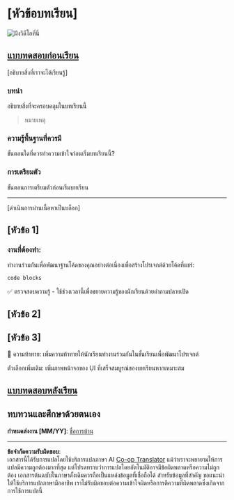 <!--
CO_OP_TRANSLATOR_METADATA:
{
  "original_hash": "0494be70ad7fadd13a8c3d549c23e355",
  "translation_date": "2025-08-27T21:32:22+00:00",
  "source_file": "lesson-template/README.md",
  "language_code": "th"
}
-->
# [หัวข้อบทเรียน]

![ฝังวิดีโอที่นี่](../../../lesson-template/video-url)

## [แบบทดสอบก่อนเรียน](../../../lesson-template/quiz-url)

[อธิบายสิ่งที่เราจะได้เรียนรู้]

### บทนำ

อธิบายสิ่งที่จะครอบคลุมในบทเรียนนี้

> หมายเหตุ

### ความรู้พื้นฐานที่ควรมี

ขั้นตอนใดที่ควรทำความเข้าใจก่อนเริ่มบทเรียนนี้?

### การเตรียมตัว

ขั้นตอนการเตรียมตัวก่อนเริ่มบทเรียน

---

[ดำเนินการผ่านเนื้อหาเป็นบล็อก]

## [หัวข้อ 1]

### งานที่ต้องทำ:

ทำงานร่วมกันเพื่อพัฒนาฐานโค้ดของคุณอย่างต่อเนื่องเพื่อสร้างโปรเจกต์ด้วยโค้ดที่แชร์:

```html
code blocks
```

✅ ตรวจสอบความรู้ - ใช้ช่วงเวลานี้เพื่อขยายความรู้ของนักเรียนด้วยคำถามปลายเปิด

## [หัวข้อ 2]

## [หัวข้อ 3]

🚀 ความท้าทาย: เพิ่มความท้าทายให้นักเรียนทำงานร่วมกันในชั้นเรียนเพื่อพัฒนาโปรเจกต์

ตัวเลือกเพิ่มเติม: เพิ่มภาพหน้าจอของ UI ที่เสร็จสมบูรณ์ของบทเรียนหากเหมาะสม

## [แบบทดสอบหลังเรียน](../../../lesson-template/quiz-url)

## ทบทวนและศึกษาด้วยตนเอง

**กำหนดส่งงาน [MM/YY]**: [ชื่อการบ้าน](assignment.md)

---

**ข้อจำกัดความรับผิดชอบ**:  
เอกสารนี้ได้รับการแปลโดยใช้บริการแปลภาษา AI [Co-op Translator](https://github.com/Azure/co-op-translator) แม้ว่าเราจะพยายามให้การแปลมีความถูกต้องมากที่สุด แต่โปรดทราบว่าการแปลโดยอัตโนมัติอาจมีข้อผิดพลาดหรือความไม่ถูกต้อง เอกสารต้นฉบับในภาษาดั้งเดิมควรถือเป็นแหล่งข้อมูลที่เชื่อถือได้ สำหรับข้อมูลที่สำคัญ ขอแนะนำให้ใช้บริการแปลภาษามืออาชีพ เราไม่รับผิดชอบต่อความเข้าใจผิดหรือการตีความที่ผิดพลาดซึ่งเกิดจากการใช้การแปลนี้